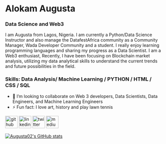 # Alokam Augusta

### Data Science and Web3

I am Augusta from Lagos, Nigeria. I am currently a Python/Data Science Instructor and also manage the DatafestAfrica community as a Community Manager, Wada Developer Community and a student. I really enjoy learning programming languages and sharing my progress as a Data Scientist. I am a Web3 enthusiast, Recently, I have been focusing on Blockchain market analysis, utilizing my data analytical skills to understand the current trends and future possibilities in the field. 

### Skills: Data Analysis/ Machine Learning / PYTHON / HTML / CSS / SQL


- 👯 I’m looking to collaborate on Web 3 developers, Data Scientists, Data Engineers, and Machine Learning Engineers 
- ⚡ Fun fact: I love art, history and play lawn tennis 


[<img src='https://cdn.jsdelivr.net/npm/simple-icons@3.0.1/icons/github.svg' alt='github' height='40'>](https://github.com/Augusta02)  [<img src='https://cdn.jsdelivr.net/npm/simple-icons@3.0.1/icons/linkedin.svg' alt='linkedin' height='40'>](https://www.linkedin.com/in/alokamca/)  [<img src='https://cdn.jsdelivr.net/npm/simple-icons@3.0.1/icons/twitter.svg' alt='twitter' height='40'>](https://twitter.com/only_nenye)  [<img src='https://cdn.jsdelivr.net/npm/simple-icons@3.0.1/icons/medium.svg' alt='medium' height='40'>](medium.com/@only_nenye)  



[![Augusta02's GitHub stats](https://github-readme-stats.vercel.app/api?username=Augusta02)](https://github.com/Augusta02/github-readme-stats)







